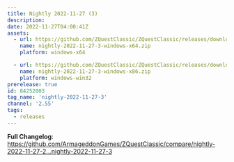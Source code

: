 ```yaml
---
title: Nightly 2022-11-27 (3)
description: 
date: 2022-11-27T04:00:41Z
assets: 
  - url: https://github.com/ZQuestClassic/ZQuestClassic/releases/download/nightly-2022-11-27-3/nightly-2022-11-27-3-windows-x64.zip
    name: nightly-2022-11-27-3-windows-x64.zip
    platform: windows-x64

  - url: https://github.com/ZQuestClassic/ZQuestClassic/releases/download/nightly-2022-11-27-3/nightly-2022-11-27-3-windows-x86.zip
    name: nightly-2022-11-27-3-windows-x86.zip
    platform: windows-win32
prerelease: true
id: 84252003
tag_name: 'nightly-2022-11-27-3'
channel: '2.55'
tags:
  - releases
---
```


**Full Changelog**: https://github.com/ArmageddonGames/ZQuestClassic/compare/nightly-2022-11-27-2...nightly-2022-11-27-3
